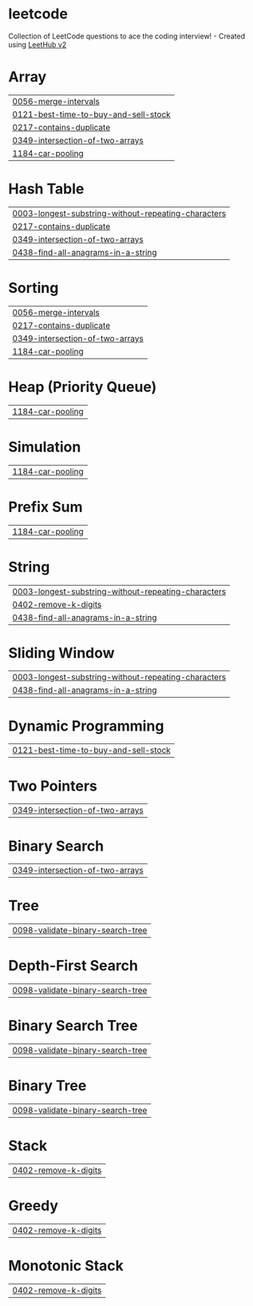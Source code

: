 # leetcode
Collection of LeetCode questions to ace the coding interview! - Created using [LeetHub v2](https://github.com/arunbhardwaj/LeetHub-2.0)


# Array
|  |
| ------- |
| [0056-merge-intervals](https://github.com/DebPaine/leetcode/tree/master/0056-merge-intervals) |
| [0121-best-time-to-buy-and-sell-stock](https://github.com/DebPaine/leetcode/tree/master/0121-best-time-to-buy-and-sell-stock) |
| [0217-contains-duplicate](https://github.com/DebPaine/leetcode/tree/master/0217-contains-duplicate) |
| [0349-intersection-of-two-arrays](https://github.com/DebPaine/leetcode/tree/master/0349-intersection-of-two-arrays) |
| [1184-car-pooling](https://github.com/DebPaine/leetcode/tree/master/1184-car-pooling) |
# Hash Table
|  |
| ------- |
| [0003-longest-substring-without-repeating-characters](https://github.com/DebPaine/leetcode/tree/master/0003-longest-substring-without-repeating-characters) |
| [0217-contains-duplicate](https://github.com/DebPaine/leetcode/tree/master/0217-contains-duplicate) |
| [0349-intersection-of-two-arrays](https://github.com/DebPaine/leetcode/tree/master/0349-intersection-of-two-arrays) |
| [0438-find-all-anagrams-in-a-string](https://github.com/DebPaine/leetcode/tree/master/0438-find-all-anagrams-in-a-string) |
# Sorting
|  |
| ------- |
| [0056-merge-intervals](https://github.com/DebPaine/leetcode/tree/master/0056-merge-intervals) |
| [0217-contains-duplicate](https://github.com/DebPaine/leetcode/tree/master/0217-contains-duplicate) |
| [0349-intersection-of-two-arrays](https://github.com/DebPaine/leetcode/tree/master/0349-intersection-of-two-arrays) |
| [1184-car-pooling](https://github.com/DebPaine/leetcode/tree/master/1184-car-pooling) |
# Heap (Priority Queue)
|  |
| ------- |
| [1184-car-pooling](https://github.com/DebPaine/leetcode/tree/master/1184-car-pooling) |
# Simulation
|  |
| ------- |
| [1184-car-pooling](https://github.com/DebPaine/leetcode/tree/master/1184-car-pooling) |
# Prefix Sum
|  |
| ------- |
| [1184-car-pooling](https://github.com/DebPaine/leetcode/tree/master/1184-car-pooling) |
# String
|  |
| ------- |
| [0003-longest-substring-without-repeating-characters](https://github.com/DebPaine/leetcode/tree/master/0003-longest-substring-without-repeating-characters) |
| [0402-remove-k-digits](https://github.com/DebPaine/leetcode/tree/master/0402-remove-k-digits) |
| [0438-find-all-anagrams-in-a-string](https://github.com/DebPaine/leetcode/tree/master/0438-find-all-anagrams-in-a-string) |
# Sliding Window
|  |
| ------- |
| [0003-longest-substring-without-repeating-characters](https://github.com/DebPaine/leetcode/tree/master/0003-longest-substring-without-repeating-characters) |
| [0438-find-all-anagrams-in-a-string](https://github.com/DebPaine/leetcode/tree/master/0438-find-all-anagrams-in-a-string) |
# Dynamic Programming
|  |
| ------- |
| [0121-best-time-to-buy-and-sell-stock](https://github.com/DebPaine/leetcode/tree/master/0121-best-time-to-buy-and-sell-stock) |
# Two Pointers
|  |
| ------- |
| [0349-intersection-of-two-arrays](https://github.com/DebPaine/leetcode/tree/master/0349-intersection-of-two-arrays) |
# Binary Search
|  |
| ------- |
| [0349-intersection-of-two-arrays](https://github.com/DebPaine/leetcode/tree/master/0349-intersection-of-two-arrays) |
# Tree
|  |
| ------- |
| [0098-validate-binary-search-tree](https://github.com/DebPaine/leetcode/tree/master/0098-validate-binary-search-tree) |
# Depth-First Search
|  |
| ------- |
| [0098-validate-binary-search-tree](https://github.com/DebPaine/leetcode/tree/master/0098-validate-binary-search-tree) |
# Binary Search Tree
|  |
| ------- |
| [0098-validate-binary-search-tree](https://github.com/DebPaine/leetcode/tree/master/0098-validate-binary-search-tree) |
# Binary Tree
|  |
| ------- |
| [0098-validate-binary-search-tree](https://github.com/DebPaine/leetcode/tree/master/0098-validate-binary-search-tree) |
# Stack
|  |
| ------- |
| [0402-remove-k-digits](https://github.com/DebPaine/leetcode/tree/master/0402-remove-k-digits) |
# Greedy
|  |
| ------- |
| [0402-remove-k-digits](https://github.com/DebPaine/leetcode/tree/master/0402-remove-k-digits) |
# Monotonic Stack
|  |
| ------- |
| [0402-remove-k-digits](https://github.com/DebPaine/leetcode/tree/master/0402-remove-k-digits) |